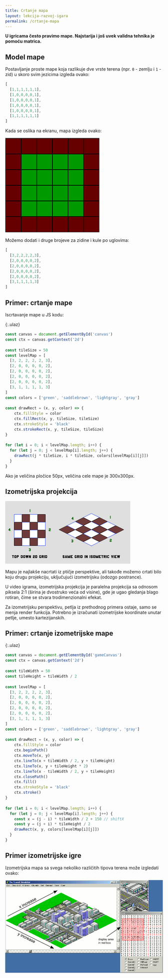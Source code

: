 ```yaml
---
title: Crtanje mapa
layout: lekcija-razvoj-igara
permalink: /crtanje-mapa
---
```


**U igricama često pravimo mape. Najstarija i još uvek validna tehnika je pomoću matrica.**

## Model mape

Postavljanje proste mape koja razlikuje dve vrste terena (npr. `0` - zemlju i `1` - zid) u skoro svim jezicima izgleda ovako:

```js
[
  [1,1,1,1,1,1],
  [1,0,0,0,0,1],
  [1,0,0,0,0,1],
  [1,0,0,0,0,1],
  [1,0,0,0,0,1],
  [1,1,1,1,1,1]
]
```

Kada se oslika na ekranu, mapa izgleda ovako:

![](/images/razvoj-igara/2d-level-simple.png)

Možemo dodati i druge brojeve za zidine i kule po uglovima:

```js
[
  [3,2,2,2,2,3],
  [2,0,0,0,0,2],
  [2,0,0,0,0,2],
  [2,0,0,0,0,2],
  [2,0,0,0,0,2],
  [3,1,1,1,1,3]
]
```

## Primer: crtanje mape

Iscrtavanje mape u JS kodu:

{:.ulaz}
```js
const canvas = document.getElementById('canvas')
const ctx = canvas.getContext('2d')

const tileSize = 50
const levelMap = [
  [3, 2, 2, 2, 2, 3],
  [2, 0, 0, 0, 0, 2],
  [2, 0, 0, 0, 0, 2],
  [2, 0, 0, 0, 0, 2],
  [2, 0, 0, 0, 0, 2],
  [3, 1, 1, 1, 1, 3]
]
const colors = ['green', 'saddlebrown', 'lightgray', 'gray']

const drawRect = (x, y, color) => {
    ctx.fillStyle = color
    ctx.fillRect(x, y, tileSize, tileSize)
    ctx.strokeStyle = 'black'
    ctx.strokeRect(x, y, tileSize, tileSize)
}

for (let i = 0; i < levelMap.length; i++) {
  for (let j = 0; j < levelMap[i].length; j++) {
    drawRect(j * tileSize, i * tileSize, colors[levelMap[i][j]])
  }
}
```

Ako je veličina pločice 50px, veličina cele mape je 300x300px. 

## Izometrijska projekcija

![](/images/razvoj-igara/isometric_grid.jpg)

Mapu je najlakše nacrtati iz ptičje perspektive, ali takođe možemo crtati bilo koju drugu projekciju, uključujući izometrijsku (odozgo postrance).

U video igrama, izometrijska projekcija je paralelna projekcija sa odnosom piksela 2:1 (širina je dvostruko veća od visine), gde je ugao gledanja blago rotiran, čime se stvara trodimenzionalni efekat.

Za izometrijsku perspektivu, petlja iz prethodnog primera ostaje, samo se menja render funkcija. Potrebno je izračunati izometrijske koordinate unutar petlje, umesto kartezijanskih.

## Primer: crtanje izometrijske mape

{:.ulaz}
```js
const canvas = document.getElementById('gameCanvas')
const ctx = canvas.getContext('2d')

const tileWidth = 50
const tileHeight = tileWidth / 2

const levelMap = [
  [3, 2, 2, 2, 2, 3],
  [2, 0, 0, 0, 0, 2],
  [2, 0, 0, 0, 0, 2],
  [2, 0, 0, 0, 0, 2],
  [2, 0, 0, 0, 0, 2],
  [3, 1, 1, 1, 1, 3]
]
const colors = ['green', 'saddlebrown', 'lightgray', 'gray']

const drawRect = (x, y, color) => {
    ctx.fillStyle = color
    ctx.beginPath()
    ctx.moveTo(x, y)
    ctx.lineTo(x + tileWidth / 2, y + tileHeight)
    ctx.lineTo(x, y + tileHeight * 2)
    ctx.lineTo(x - tileWidth / 2, y + tileHeight)
    ctx.closePath()
    ctx.fill()
    ctx.strokeStyle = 'black'
    ctx.stroke()
}

for (let i = 0; i < levelMap.length; i++) {
  for (let j = 0; j < levelMap[i].length; j++) {
    const x = (j - i) * tileWidth / 2 + 150 // shiftX
    const y = (j + i) * tileHeight / 2
    drawRect(x, y, colors[levelMap[i][j]])
  }
}
```

## Primer izometrijske igre

Izometrijska mapa sa svega nekoliko različitih tipova terena može izgledati ovako:

![](/images/razvoj-igara/tile-map.png)

